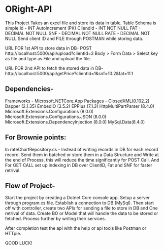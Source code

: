 # ORight-API

This Project Takes an excel file and store its data in table, Table Schema is simple
Id - INT AutoIncrement (PK)
CliendId - INT NOT NULL
FAT - DECIMAL NOT NULL
SNF - DECIMAL NOT NULL
RATE - DECIMAL NOT NULL
Send client ID and FILE through POSTMAN while storing data.

URL FOR 1st API to store data in DB-
POST http://localhost:5000/api/upload?clientId=3
Body > Form Data > Select key as file and type as File and upload the file.

URL FOR 2nd API to fetch the stored data in DB-
http://localhost:5000/api/getPrice?clientId=1&snf=10.2&fat=11.1

## Dependencies-
Frameworks - Microsoft.NETCore.App
Packages - 
ClosedXML(0.102.2)
Dapper (2.1.35)
EmbedIO (3.5.2)
EPPlus (7.1.3)
HttpMultiPartParser (8.4.0)
Microsoft.Extensions.Configurations (8.0.0)
Microsoft.Extensions.Configurations.JSON (8.0.0)
Microsoft.Extensions.DependencyInjection (8.0.0)
MySql.Data(8.4.0)

## For Brownie points:
In rateChartRepository.cs - Instead of writing records in DB for each record record. Send them in batched or store them in a Data Structure and Write at the end of Process, this will reduce the time significantly for POST Call.
And For GET CALL set up indexing in DB over ClientID, Fat and SNF for faster retrival.


## Flow of Project-
Start the project by creating a Dotnet Core console app. 
Setup a server through program.cs file. 
Establish a connection to DB (MySql).
Then start off with controller, create two APIs for sending a file to store in DB and One retrival of data.
Create BO or Model that will handle the data to be stored or fetched.
Process further by writing their services.

After completion test the api with the help or api tools like Postman or HTTpie.

GOOD LUCK!
